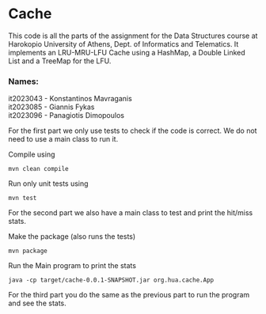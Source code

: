 # Cache

This code is all the parts of the assignment for the Data Structures course at 
Harokopio University of Athens, Dept. of Informatics and Telematics.  It implements 
an LRU-MRU-LFU Cache using a HashMap, a Double Linked List and a TreeMap for the LFU. 

### Names:
it2023043 - Konstantinos Mavraganis<br>
it2023085 - Giannis Fykas<br>
it2023096 - Panagiotis Dimopoulos


For the first part we only use tests to check if the code is correct.
We do not need to use a main class to run it.

Compile using

```
mvn clean compile
```

Run only unit tests using

```
mvn test
```

For the second part we also have a main class to test and print the hit/miss stats.

Make the package (also runs the tests)

```
mvn package
```

Run the Main program to print the stats

```
java -cp target/cache-0.0.1-SNAPSHOT.jar org.hua.cache.App
```

For the third part you do the same as the previous part to run the program and see the stats.





